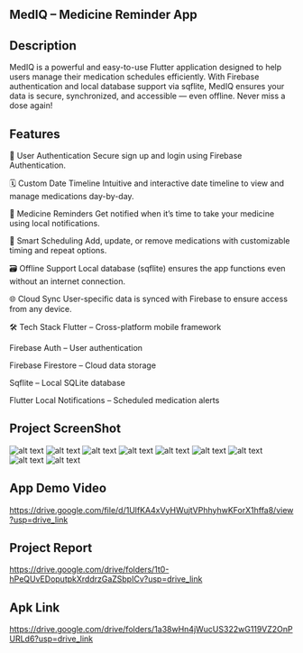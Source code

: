 ## MedIQ – Medicine Reminder App

## Description
MedIQ is a powerful and easy-to-use Flutter application designed to help users manage their medication schedules efficiently. With Firebase authentication and local database support via sqflite, MedIQ ensures your data is secure, synchronized, and accessible — even offline. Never miss a dose again!

## Features
🔐 User Authentication
Secure sign up and login using Firebase Authentication.

🗓️ Custom Date Timeline
Intuitive and interactive date timeline to view and manage medications day-by-day.

💊 Medicine Reminders
Get notified when it’s time to take your medicine using local notifications.

🧠 Smart Scheduling
Add, update, or remove medications with customizable timing and repeat options.

🗃️ Offline Support
Local database (sqflite) ensures the app functions even without an internet connection.

🌐 Cloud Sync
User-specific data is synced with Firebase to ensure access from any device.

🛠️ Tech Stack
Flutter – Cross-platform mobile framework

Firebase Auth – User authentication

Firebase Firestore – Cloud data storage

Sqflite – Local SQLite database

Flutter Local Notifications – Scheduled medication alerts

## Project ScreenShot

![alt text](6338943400853751000-1.jpg) ![alt text](6338943400853750990-1.jpg) ![alt text](6338943400853750991-1.jpg) ![alt text](6338943400853750992-1.jpg) ![alt text](6338943400853750993-1.jpg) ![alt text](6338943400853750994-1.jpg) ![alt text](6338943400853750995-1.jpg) ![alt text](6338943400853750996-1.jpg) ![alt text](6338943400853750999-1.jpg)

## App Demo Video
https://drive.google.com/file/d/1UlfKA4xVyHWujtVPhhyhwKForX1hffa8/view?usp=drive_link

## Project Report
https://drive.google.com/drive/folders/1t0-hPeQUvEDoputpkXrddrzGaZSbpICv?usp=drive_link

## Apk Link
https://drive.google.com/drive/folders/1a38wHn4jWucUS322wG119VZ2OnPURLd6?usp=drive_link